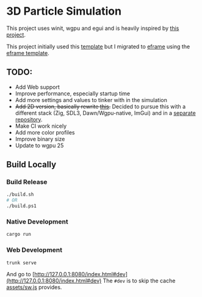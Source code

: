 # 3D Particle Simulation
This project uses winit, wgpu and egui and is heavily inspired by [this project](https://github.com/Im-Rises/particle-simulator-webgl).

This project initially used this [template](https://github.com/kaphula/winit-egui-wgpu-template) but I migrated to [eframe](https://github.com/emilk/egui/tree/master/crates/eframe) using the [eframe template](https://github.com/emilk/eframe_template).


## TODO:
- Add Web support
- Improve performance, especially startup time
- Add more settings and values to tinker with in the simulation
- ~~Add 2D version, basically rewrite [this](https://github.com/lucascompython/particles).~~ Decided to pursue this with a different stack (Zig, SDL3, Dawn/Wgpu-native, ImGui) and in a [separate repository](https://github.com/lucascompython/particle-simulation-2d).
- Make CI work nicely
- Add more color profiles
- Improve binary size
- Update to wgpu 25

## Build Locally

### Build Release
```bash
./build.sh
# OR
./build.ps1
```

### Native Development
```bash
cargo run
```

### Web Development
```bash
trunk serve
```
And go to [http://127.0.0.1:8080/index.html#dev](http://127.0.0.1:8080/index.html#dev)
The `#dev` is to skip the cache [assets/sw.js](/assets/sw.js) provides.
